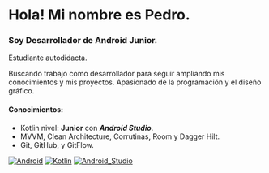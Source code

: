 
# Hola! Mi nombre es Pedro.
### Soy Desarrollador de Android Junior.



Estudiante autodidacta.

Buscando trabajo como desarrollador para seguir ampliando mis conocimientos y mis proyectos.
Apasionado de la programación y el diseño gráfico.

#### Conocimientos:

- Kotlin nivel: **Junior** con ***Android Studio***.
- MVVM, Clean Architecture, Corrutinas, Room y Dagger Hilt.
- Git, GitHub, y GitFlow.

[![Android](https://img.shields.io/badge/Android-3DDC84?style=for-the-badge&logo=android&logoColor=white&labelColor=101010)]()
[![Kotlin](https://img.shields.io/badge/Kotlin-0095D5?style=for-the-badge&logo=kotlin&logoColor=white&labelColor=101010)]()
[![Android_Studio](https://img.shields.io/badge/Android_Studio-3DDC84?style=for-the-badge&logo=android-studio&logoColor=white&labelColor=101010)]()
</br>

